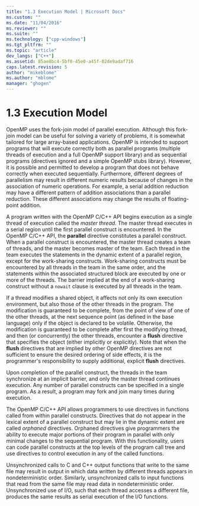 ```yaml
---
title: "1.3 Execution Model | Microsoft Docs"
ms.custom: ""
ms.date: "11/04/2016"
ms.reviewer: ""
ms.suite: ""
ms.technology: ["cpp-windows"]
ms.tgt_pltfrm: ""
ms.topic: "article"
dev_langs: ["C++"]
ms.assetid: 85ae8bc4-5bf0-45e0-a45f-02de9adaf716
caps.latest.revision: 5
author: "mikeblome"
ms.author: "mblome"
manager: "ghogen"
---
```

# 1.3 Execution Model
OpenMP uses the fork-join model of parallel execution. Although this fork-join model can be useful for solving a variety of problems, it is somewhat tailored for large array-based applications. OpenMP is intended to support programs that will execute correctly both as parallel programs (multiple threads of execution and a full OpenMP support library) and as sequential programs (directives ignored and a simple OpenMP stubs library). However, it is possible and permitted to develop a program that does not behave correctly when executed sequentially. Furthermore, different degrees of parallelism may result in different numeric results because of changes in the association of numeric operations. For example, a serial addition reduction may have a different pattern of addition associations than a parallel reduction. These different associations may change the results of floating-point addition.  
  
 A program written with the OpenMP C/C++ API begins execution as a single thread of execution called the *master thread*. The master thread executes in a serial region until the first parallel construct is encountered. In the OpenMP C/C++ API, the **parallel** directive constitutes a parallel construct. When a parallel construct is encountered, the master thread creates a team of threads, and the master becomes master of the team. Each thread in the team executes the statements in the dynamic extent of a parallel region, except for the work-sharing constructs. Work-sharing constructs must be encountered by all threads in the team in the same order, and the statements within the associated structured block are executed by one or more of the threads. The barrier implied at the end of a work-sharing construct without a `nowait` clause is executed by all threads in the team.  
  
 If a thread modifies a shared object, it affects not only its own execution environment, but also those of the other threads in the program. The modification is guaranteed to be complete, from the point of view of one of the other threads, at the next sequence point (as defined in the base language) only if the object is declared to be volatile. Otherwise, the modification is guaranteed to be complete after first the modifying thread, and then (or concurrently) the other threads, encounter a **flush** directive that specifies the object (either implicitly or explicitly). Note that when the **flush** directives that are implied by other OpenMP directives are not sufficient to ensure the desired ordering of side effects, it is the programmer's responsibility to supply additional, explicit **flush** directives.  
  
 Upon completion of the parallel construct, the threads in the team synchronize at an implicit barrier, and only the master thread continues execution. Any number of parallel constructs can be specified in a single program. As a result, a program may fork and join many times during execution.  
  
 The OpenMP C/C++ API allows programmers to use directives in functions called from within parallel constructs. Directives that do not appear in the lexical extent of a parallel construct but may lie in the dynamic extent are called *orphaned* directives. Orphaned directives give programmers the ability to execute major portions of their program in parallel with only minimal changes to the sequential program. With this functionality, users can code parallel constructs at the top levels of the program call tree and use directives to control execution in any of the called functions.  
  
 Unsynchronized calls to C and C++ output functions that write to the same file may result in output in which data written by different threads appears in nondeterministic order. Similarly, unsynchronized calls to input functions that read from the same file may read data in nondeterministic order. Unsynchronized use of I/O, such that each thread accesses a different file, produces the same results as serial execution of the I/O functions.